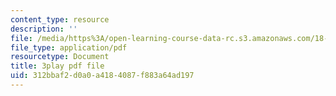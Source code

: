 ```yaml
---
content_type: resource
description: ''
file: /media/https%3A/open-learning-course-data-rc.s3.amazonaws.com/18-06sc-linear-algebra-fall-2011/312bbaf2d0a0a4184087f883a64ad197_6-wh6yvk6uc.pdf
file_type: application/pdf
resourcetype: Document
title: 3play pdf file
uid: 312bbaf2-d0a0-a418-4087-f883a64ad197
---
```

